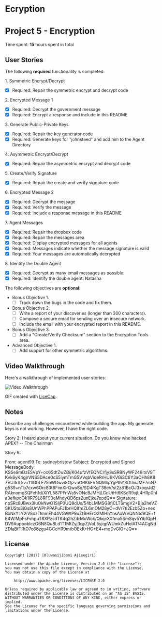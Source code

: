 # Ecryption
# Project 5 - Encryption

Time spent: **15** hours spent in total

## User Stories

The following **required** functionality is completed:

1\. Symmetric Encrypt/Decrypt
  * [x]  Required: Repair the symmetric encrypt and decrypt code

2\. Encrypted Message 1
  * [x]  Required: Decrypt the government message
  * [x]  Required: Encrypt a response and include in this README

3\. Generate Public-Private Keys
  * [x]  Required: Repair the key generator code
  * [x]  Required: Generate keys for "johnsteed" and add him to the Agent Directory

4\. Asymmetric Encrypt/Decrypt
  * [x]  Required: Repair the asymmetric encrypt and decrypt code

5\. Create/Verify Signature
  * [x]  Required: Repair the create and verify signature code
  
6\. Encrypted Message 2
  * [x]  Required: Decrypt the message
  * [x]  Required: Verify the message
  * [x]  Required: Include a response message in this README

7\. Agent Messages
  * [x]  Required: Repair the dropbox code
  * [x]  Required: Repair the messages area
  * [x]  Required: Display encrypted messages for all agents
  * [x]  Required: Messages indicate whether the message signature is valid
  * [x]  Required: Your messages are automatically decrypted

8\. Identify the Double Agent
  * [x]  Required: Decrypt as many email messages as possible
  * [x]  Required: Identify the double agent: Natasha

The following objectives are **optional**:

* Bonus Objective 1\.
  * [ ]  Track down the bugs in the code and fix them.

* Bonus Objective 2\.
  * [ ]  Write a report of your discoveries (longer than 300 characters).
  * [ ]  Compose a secure email for sending over an insecure network.
  * [ ]  Include the email with your encrypted report in this README.

* Bonus Objective 3\.
  * [ ]  Add a "Create/Verify Checksum" section to the Encryption Tools area.

* Advanced Objective 1\.
  * [ ]  Add support for other symmetric algorithms.

## Video Walkthrough

Here's a walkthrough of implemented user stories:

<img src='http://i.imgur.com/oWLFpyW.gif' title='Video Walkthrough' width='' alt='Video Walkthrough' />

GIF created with [LiceCap](http://www.cockos.com/licecap/).

## Notes

Describe any challenges encountered while building the app.
My generate keys is not working. However, I have the right code.

Story 2: I heard about your current situation. Do you know who hacked APEX? -- The Chairman

Story 6:

From: agent99 To: sydneybristow Subject: Encrypted and Signed MessageBody: KSSe9mDzESVpY+oc6SdtZwZBi/K04ufzVfEQNC/fjy3sSRBNyWF248itxV9TKvk6yK4gjrVNS5DAce0cS5iymTmG5VVqbVideRrHU6KVGi3C8Y3aOHh8K87VU3dLkv+11lG0LF75hWGwvi8OjzvnGBKkFVNQMlipYgPthYSD0ixJMF7mN7g5S9+nTb7cxw6Orc83t8FimXlrQwoSq/SD4iKgT36eV/st2z81BcOJ3xoqrJd2RAknomgSQFeh1d/XiYL587PFnWa5vONcBJMHjLGdUtHt6KSdR9xjL4HRp0nIa3efkpoOk1IR79L8RF93eMhdyQD6pz2unEjke7opdQ== Signature: npSRc8JBwx3IuOkNwO1SIjP0UQ9dUs/54bLMMSG8fjCLTSmgV2+Bja2heVZSKUStx3iGs8UnWPhPPAPuFJ1brHQIfmZL6mOM28yO+dVr7tI2Ezb5Zo+necBxNkYLY2iV8ozTtmmEhd4VGiWtP9uZfBHErO2MlHhYnsAxWVQNNId9QE+fE4WlMpFsFvhpuTRXPzsdTK4q2hZdrMuWok/QkqcX0fma5SmSqv5YibfQpHDV9AuppobIczG6N8Qu8Ld1T1MtZyj3qyZjVoL5yjqpWUmkZuHolAT/4ACgNdZDIaBfTRtO7o66zgu4GCcHR9m/bOExK+HC+E4+mqDvGIO+JQ==


## License

    Copyright [2017] [Oluwasijibomi Ajisegiri]

    Licensed under the Apache License, Version 2.0 (the "License");
    you may not use this file except in compliance with the License.
    You may obtain a copy of the License at

        http://www.apache.org/licenses/LICENSE-2.0

    Unless required by applicable law or agreed to in writing, software
    distributed under the License is distributed on an "AS IS" BASIS,
    WITHOUT WARRANTIES OR CONDITIONS OF ANY KIND, either express or implied.
    See the License for the specific language governing permissions and
    limitations under the License.
